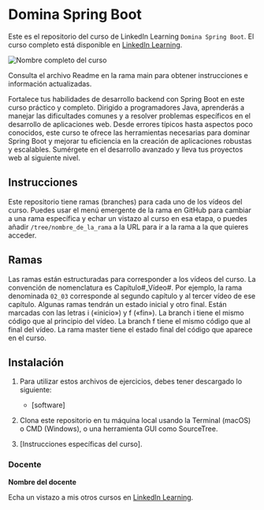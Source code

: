 # Domina Spring Boot

Este es el repositorio del curso de LinkedIn Learning `Domina Spring Boot`. El curso completo está disponible en [LinkedIn Learning][lil-course-url].

![Nombre completo del curso][lil-thumbnail-url] 

Consulta el archivo Readme en la rama main para obtener instrucciones e información actualizadas.

Fortalece tus habilidades de desarrollo backend con Spring Boot en este curso práctico y completo. Dirigido a programadores Java, aprenderás a manejar las dificultades comunes y a resolver problemas específicos en el desarrollo de aplicaciones web. Desde errores típicos hasta aspectos poco conocidos, este curso te ofrece las herramientas necesarias para dominar Spring Boot y mejorar tu eficiencia en la creación de aplicaciones robustas y escalables. Sumérgete en el desarrollo avanzado y lleva tus proyectos web al siguiente nivel.

## Instrucciones

Este repositorio tiene ramas (branches) para cada uno de los vídeos del curso. Puedes usar el menú emergente de la rama en GitHub para cambiar a una rama específica y echar un vistazo al curso en esa etapa, o puedes añadir `/tree/nombre_de_la_rama` a la URL para ir a la rama a la que quieres acceder.

## Ramas

Las ramas están estructuradas para corresponder a los vídeos del curso. La convención de nomenclatura es Capítulo#_Vídeo#. Por ejemplo, la rama denominada `02_03` corresponde al segundo capítulo y al tercer vídeo de ese capítulo. Algunas ramas tendrán un estado inicial y otro final. Están marcadas con las letras i («inicio») y f («fin»). La branch i tiene el mismo código que al principio del vídeo. La branch f tiene el mismo código que al final del vídeo. La rama master tiene el estado final del código que aparece en el curso.

## Instalación

1. Para utilizar estos archivos de ejercicios, debes tener descargado lo siguiente:
   - [software]

2. Clona este repositorio en tu máquina local usando la Terminal (macOS) o CMD (Windows), o una herramienta GUI como SourceTree.
3. [Instrucciones específicas del curso].

### Docente

**Nombre del docente**

Echa un vistazo a mis otros cursos en [LinkedIn Learning](https://www.linkedin.com/learning/instructors/mariona-nadal).

[0]: # (Replace these placeholder URLs with actual course URLs)
[lil-course-url]: https://www.linkedin.com
[lil-thumbnail-url]: https:

[1]: # (End of ES-Instruction ###############################################################################################)
